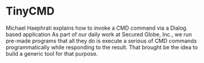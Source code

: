 # TinyCMD
Michael Haephrati explains how to invoke a CMD command via a Dialog based application
As part of our daily work at Secured Globe, Inc., we run pre-made programs that all they do is execute a serious of CMD commands 
programmatically while responding to the result. 
That brought be the idea to build a generic tool for that purpose. 
